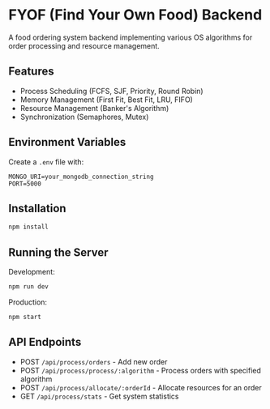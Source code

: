 # FYOF (Find Your Own Food) Backend

A food ordering system backend implementing various OS algorithms for order processing and resource management.

## Features

- Process Scheduling (FCFS, SJF, Priority, Round Robin)
- Memory Management (First Fit, Best Fit, LRU, FIFO)
- Resource Management (Banker's Algorithm)
- Synchronization (Semaphores, Mutex)

## Environment Variables

Create a `.env` file with:

```env
MONGO_URI=your_mongodb_connection_string
PORT=5000
```

## Installation

```bash
npm install
```

## Running the Server

Development:
```bash
npm run dev
```

Production:
```bash
npm start
```

## API Endpoints

- POST `/api/process/orders` - Add new order
- POST `/api/process/process/:algorithm` - Process orders with specified algorithm
- POST `/api/process/allocate/:orderId` - Allocate resources for an order
- GET `/api/process/stats` - Get system statistics 